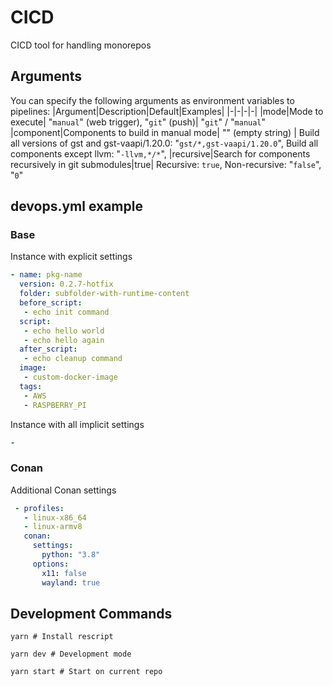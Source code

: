# CICD
CICD tool for handling monorepos

## Arguments
You can specify the following arguments as environment variables to pipelines:
|Argument|Description|Default|Examples|
|-|-|-|-|
|mode|Mode to execute| "`manual`" (web trigger), "`git`" (push)| "`git`" / "`manual`"
|component|Components to build in manual mode| "" (empty string) | Build all versions of gst and gst-vaapi/1.20.0: "`gst/*,gst-vaapi/1.20.0`", Build all components except llvm: "`-llvm,*/*`",
|recursive|Search for components recursively in git submodules|true| Recursive: `true`, Non-recursive: "`false`", "`0`"

## devops.yml example
### Base
Instance with explicit settings
```yaml
- name: pkg-name
  version: 0.2.7-hotfix
  folder: subfolder-with-runtime-content
  before_script:
   - echo init command
  script:
   - echo hello world
   - echo hello again
  after_script:
   - echo cleanup command
  image:
   - custom-docker-image 
  tags:
   - AWS
   - RASPBERRY_PI
```

Instance with all implicit settings
```yaml
- 
```
### Conan
Additional Conan settings
```yaml
 - profiles:
   - linux-x86_64
   - linux-armv8
   conan:
     settings:
       python: "3.8"
     options:
       x11: false
       wayland: true
```

## Development Commands
```
yarn # Install rescript

yarn dev # Development mode

yarn start # Start on current repo
```